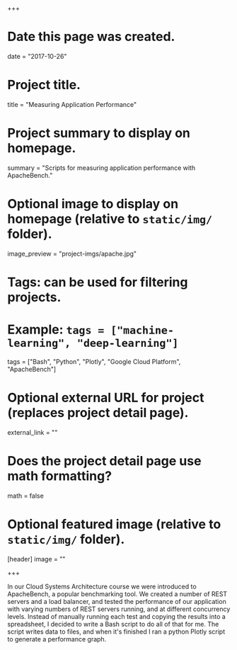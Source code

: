 +++
# Date this page was created.
date = "2017-10-26"

# Project title.
title = "Measuring Application Performance"

# Project summary to display on homepage.
summary = "Scripts for measuring application performance with ApacheBench."

# Optional image to display on homepage (relative to `static/img/` folder).
image_preview = "project-imgs/apache.jpg"

# Tags: can be used for filtering projects.
# Example: `tags = ["machine-learning", "deep-learning"]`
tags = ["Bash", "Python", "Plotly", "Google Cloud Platform", "ApacheBench"]

# Optional external URL for project (replaces project detail page).
external_link = ""

# Does the project detail page use math formatting?
math = false

# Optional featured image (relative to `static/img/` folder).
[header]
image = ""

+++

In our Cloud Systems Architecture course we were introduced to ApacheBench, a popular
benchmarking tool. We created a number of REST servers and a load balancer, and tested
the performance of our application with varying numbers of REST servers running, and
at different concurrency levels. Instead of manually running each test and copying the
results into a spreadsheet, I decided to write a Bash script to do all of that for me.
The script writes data to files, and when it's finished I ran a python Plotly script to
generate a performance graph.
